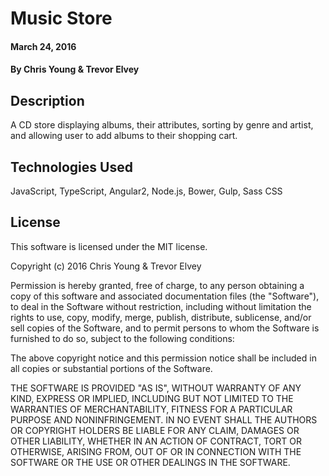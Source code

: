 # Music Store

#### March 24, 2016

#### By Chris Young & Trevor Elvey

## Description

A CD store displaying albums, their attributes, sorting by genre and artist, and allowing user to add albums to their shopping cart.

## Technologies Used

JavaScript, TypeScript, Angular2, Node.js, Bower, Gulp, Sass CSS

## License

This software is licensed under the MIT license.

Copyright (c) 2016 Chris Young & Trevor Elvey

Permission is hereby granted, free of charge, to any person obtaining a copy of this software and associated documentation files (the "Software"), to deal in the Software without restriction, including without limitation the rights to use, copy, modify, merge, publish, distribute, sublicense, and/or sell copies of the Software, and to permit persons to whom the Software is furnished to do so, subject to the following conditions:

The above copyright notice and this permission notice shall be included in all copies or substantial portions of the Software.

THE SOFTWARE IS PROVIDED "AS IS", WITHOUT WARRANTY OF ANY KIND, EXPRESS OR IMPLIED, INCLUDING BUT NOT LIMITED TO THE WARRANTIES OF MERCHANTABILITY, FITNESS FOR A PARTICULAR PURPOSE AND NONINFRINGEMENT. IN NO EVENT SHALL THE AUTHORS OR COPYRIGHT HOLDERS BE LIABLE FOR ANY CLAIM, DAMAGES OR OTHER LIABILITY, WHETHER IN AN ACTION OF CONTRACT, TORT OR OTHERWISE, ARISING FROM, OUT OF OR IN CONNECTION WITH THE SOFTWARE OR THE USE OR OTHER DEALINGS IN THE SOFTWARE.

